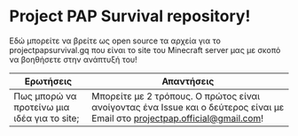 # Project PAP Survival repository!

Εδώ μπορείτε να βρείτε ως open source τα αρχεία για το projectpapsurvival.gq που είναι το site του Minecraft server μας με σκοπό να βοηθήσετε στην ανάπτυξή του!

|Ερωτήσεις                                  |Απαντήσεις                                                                                                                 |
|------------------------------------------ |-------------------------------------------------------------------------------------------------------------------------- |
|Πως μπορώ να προτείνω μια ιδέα για το site;|Μπορείτε με 2 τρόπους. Ο πρώτος είναι ανοίγοντας ένα Issue και ο δεύτερος είναι με Email στο projectpap.official@gmail.com!|
